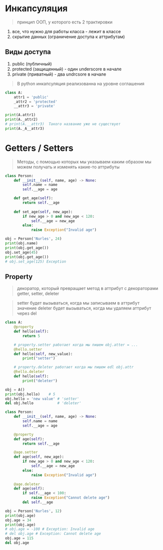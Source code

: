 # Инкапсуляция
> принцип ООП, у которого есть 2 трактировки
1. все, что нужно для работы класса - лежит в классе
2. скрытие данных (ограничение доступа к аттрибутам)

## Виды доступа 
1. public (публичный)
2. protected (защищенный) - один underscore в начале
3. private (приватный)    - два undrcsore  в начале

> В python инкапсуляция реализованна на уровне соглашения
```py
class A:
    attr1 = 'public'
    _attr2 = 'protected'
    __attr3 = 'private'

print(A.attr1)
print(A._attr2)
# print(A.__attr3)  Такого название уже не существует
print(A._A__attr3)  
```


# Getters / Setters
> Методы, с помощью которых мы указываем каким образом мы можем получать и изменять какие-то аттрибуты

```py
class Person:
    def __init__(self, name, age) -> None:
        self.name = name
        self.__age = age

    def get_age(self):
        return self.__age
    
    def set_age(self, new_age):
        if new_age > 0 and new_age < 120:
            self.__age = new_age
        else:
            raise Exception("Invalid age")    

obj = Person('Nurles', 24)
print(obj.name)        
print(obj.get_age())
obj.set_age(45)
print(obj.get_age())
# obj.set_age(125) Exception
```


## Property
> декоратор, который превращает метод в аттрибут с декораторами getter, setter, deleter

> setter будет вызываться, когда мы записываем в аттрибут значение
> deleter будет вызываться, когда мы удаляем аттрибут через del

```py
class A:
    @property
    def hello(self):
        return 5

    # property.setter работает когда мы пишем obj.atter = ...
    @hello.setter
    def hello(self, new_value):
        print("setter")

    # property.deleter работает когда мы пишем edl obj.attr
    @hello.deleter    
    def hello(self):
        print("deleter")

obj = A()
print(obj.hello)    # 5
obj.hello = 'new value' # 'setter'
del obj.hello           # 'deleter'
```


```py
class Person:
    def __init__(self, name, age) -> None:
        self.name = name
        self.__age = age

    @property
    def age(self):
        return self.__age

    @age.setter
    def age(self, new_age):
        if new_age > 0 and new_age < 120:
            self.__age = new_age
        else:
            raise Exception("Invalid age")  
          
    @age.deleter
    def age(self):
        if self.__age < 100:
            raise Exception("Cannot delete age")    
        del self.__age

obj = Person('Nurles', 12)
print(obj.age)
obj.age = 34
print(obj.age)
# obj.age = -100 # Exception: Invalid age
# del obj.age # Exception: Cannot delete age
obj.age = 115
del obj.age

```